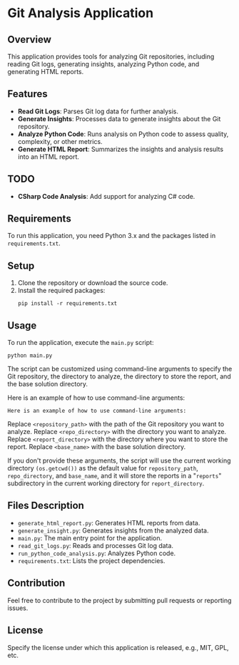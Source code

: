 # Git Analysis Application

## Overview
This application provides tools for analyzing Git repositories, including reading Git logs, generating insights, analyzing Python code, and generating HTML reports.

## Features
- **Read Git Logs**: Parses Git log data for further analysis.
- **Generate Insights**: Processes data to generate insights about the Git repository.
- **Analyze Python Code**: Runs analysis on Python code to assess quality, complexity, or other metrics.
- **Generate HTML Report**: Summarizes the insights and analysis results into an HTML report.

## TODO
- **CSharp Code Analysis**: Add support for analyzing C# code.

## Requirements
To run this application, you need Python 3.x and the packages listed in `requirements.txt`.

## Setup
1. Clone the repository or download the source code.
2. Install the required packages:
   ```
   pip install -r requirements.txt
   ```

## Usage
To run the application, execute the `main.py` script:
```
python main.py
```
The script can be customized using command-line arguments to specify the Git repository, the directory to analyze, the directory to store the report, and the base solution directory.

Here is an example of how to use command-line arguments:
```
Here is an example of how to use command-line arguments:
```

Replace `<repository_path>` with the path of the Git repository you want to analyze.
Replace `<repo_directory>` with the directory you want to analyze.
Replace `<report_directory>` with the directory where you want to store the report.
Replace `<base_name>` with the base solution directory.

If you don't provide these arguments, the script will use the current working directory `(os.getcwd())` as the default value for `repository_path`, `repo_directory`, and `base_name`, and it will store the reports in a "`reports`" subdirectory in the current working directory for `report_directory`.


## Files Description
- `generate_html_report.py`: Generates HTML reports from data.
- `generate_insight.py`: Generates insights from the analyzed data.
- `main.py`: The main entry point for the application.
- `read_git_logs.py`: Reads and processes Git log data.
- `run_python_code_analysis.py`: Analyzes Python code.
- `requirements.txt`: Lists the project dependencies.

## Contribution
Feel free to contribute to the project by submitting pull requests or reporting issues.

## License
Specify the license under which this application is released, e.g., MIT, GPL, etc.